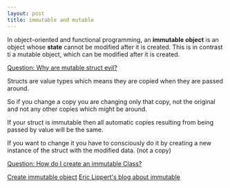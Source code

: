```yaml
---
layout: post
title: immutable and mutable
---
```


In object-oriented and functional programming, an **immutable object** is an object whose **state** cannot be modified after it is created. This is in contrast ti a mutable object, which can be modified after it is created.

[Question: Why are mutable struct evil?](http://stackoverflow.com/questions/441309/why-are-mutable-structs-evil)

Structs are value types which means they are copied when they are passed around.

So if you change a copy you are changing only that copy, not the original and not any other copies which might be around.

If your struct is immutable then all automatic copies resulting from being passed by value will be the same.

If you want to change it you have to consciously do it by creating a new instance of the struct with the modified data. (not a copy)

[Question: How do I create an immutable Class?](http://stackoverflow.com/questions/352471/how-do-i-create-an-immutable-class)

[Create immutable object](http://tipsandtricks.runicsoft.com/CSharp/Immutables.html)
[Eric Lippert's blog about immutable](http://blogs.msdn.com/b/ericlippert/archive/tags/immutability/default.aspx?PageIndex=2)
